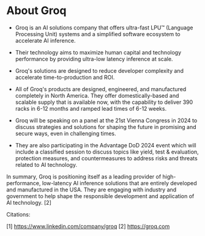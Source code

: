 # About Groq

- Groq is an AI solutions company that offers ultra-fast LPU™ (Language Processing Unit) systems and a simplified software ecosystem to accelerate AI inference.

- Their technology aims to maximize human capital and technology performance by providing ultra-low latency inference at scale.

- Groq's solutions are designed to reduce developer complexity and accelerate time-to-production and ROI.

- All of Groq's products are designed, engineered, and manufactured completely in North America. They offer domestically-based and scalable supply that is available now, with the capability to deliver 390 racks in 6-12 months and ramped lead times of 6-12 weeks.

- Groq will be speaking on a panel at the 21st Vienna Congress in 2024 to discuss strategies and solutions for shaping the future in promising and secure ways, even in challenging times.

- They are also participating in the Advantage DoD 2024 event which will include a classified session to discuss topics like yield, test & evaluation, protection measures, and countermeasures to address risks and threats related to AI technology.

In summary, Groq is positioning itself as a leading provider of high-performance, low-latency AI inference solutions that are entirely developed and manufactured in the USA. They are engaging with industry and government to help shape the responsible development and application of AI technology. [2]

Citations:

[1] https://www.linkedin.com/company/groq
[2] https://groq.com
